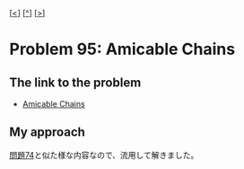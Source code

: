 \[[<](./p0094.md)] \[[^](../README_ja.md)] \[[>](./p0096.md)]

# Problem 95: Amicable Chains

## The link to the problem

- [Amicable Chains](https://projecteuler.net/problem=95)

## My approach

[問題74](./p0074.md)と似た様な内容なので、流用して解きました。

